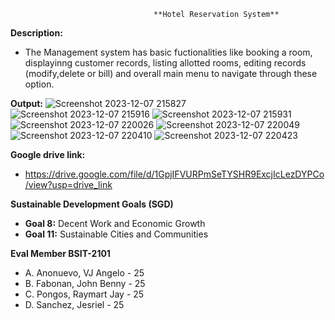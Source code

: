                                     **Hotel Reservation System**
**Description:**

* The Management system has basic fuctionalities like booking a room, displayinng customer records, listing allotted rooms, editing records (modify,delete or bill) and overall main menu to navigate through these option.

**Output:**
![Screenshot 2023-12-07 215827](https://github.com/KrazyQwert/Advanced-Comprog/assets/145512801/0ec46ec5-be35-4713-a84f-9f316a6e6421)
![Screenshot 2023-12-07 215916](https://github.com/KrazyQwert/Advanced-Comprog/assets/145512801/1ed6df70-6694-423e-b6ea-07a63388d97a)
![Screenshot 2023-12-07 215931](https://github.com/KrazyQwert/Advanced-Comprog/assets/145512801/2ee71b0e-3f4b-4827-91ff-1102e802cc95)
![Screenshot 2023-12-07 220026](https://github.com/KrazyQwert/Advanced-Comprog/assets/145512801/418057ee-304e-4d18-bddd-d5fc544ee593)
![Screenshot 2023-12-07 220049](https://github.com/KrazyQwert/Advanced-Comprog/assets/145512801/dc7e92fb-7b70-416d-a419-ea073a47b8df)
![Screenshot 2023-12-07 220410](https://github.com/KrazyQwert/Advanced-Comprog/assets/145512801/e058d075-5b8d-4b31-a9e7-5e71d77f9d4c)
![Screenshot 2023-12-07 220423](https://github.com/KrazyQwert/Advanced-Comprog/assets/145512801/d6392539-64c5-435a-a18e-b5b30211bea1)

**Google drive link:**
* https://drive.google.com/file/d/1GpjIFVURPmSeTYSHR9ExcjIcLezDYPCo/view?usp=drive_link

**Sustainable Development Goals (SGD)**
* **Goal 8:** Decent Work and Economic Growth
* **Goal 11:** Sustainable Cities and Communities
  
**Eval Member BSIT-2101**
* A. Anonuevo, VJ Angelo - 25
* B. Fabonan, John Benny - 25
* C. Pongos, Raymart Jay - 25
* D. Sanchez, Jesriel    - 25

